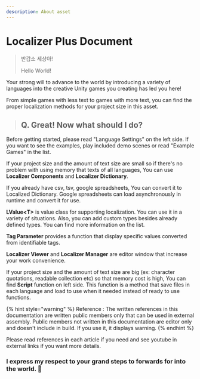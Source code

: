 ```yaml
---
description: About asset
---
```


# Localizer Plus Document

> 반갑소 세상아!
>
> Hello World!

Your strong will to advance to the world by introducing a variety of languages into the creative Unity games you creating has led you here!

From simple games with less text to games with more text, you can find the proper localization methods for your project size in this asset.



> ## Q. Great! Now what should I do?

Before getting started, please read "Language Settings" on the left side. If you want to see the examples, play included demo scenes or read "Example Games" in the list.

If your project size and the amount of text size are small so if there's no problem with using memory that texts of all languages, You can use **Localizer Components** and **Localizer Dictionary**.

If you already have csv, tsv, google spreadsheets, You can convert it to Localized Dictionary. Google spreadsheets can load asynchronously in runtime and convert it for use.

**LValue&lt;T&gt;** is value class for supporting localization. You can use it in a variety of situations. Also, you can add custom types besides already defined types. You can find more information on the list.

**Tag Parameter** provides a function that display specific values converted from identifiable tags.

**Localizer Viewer** and **Localizer Manager** are editor window that increase your work convenience.

If your project size and the amount of text size are big \(ex: character quotations, readable collection etc\) so that memory cost is high, You can find **Script** function on left side. This function is a method that save files in each language and load to use when it needed instead of ready to use functions.

{% hint style="warning" %}
Reference : The written references in this documentation are written public members only that can be used in external assembly. Public members not written in this documentation are editor only and doesn't include in build. If you use it, it displays warning.
{% endhint %}

Please read references in each article if you need and see youtube in external links if you want more details.



### I express my respect to your grand steps to forwards for into the world. 🙂


